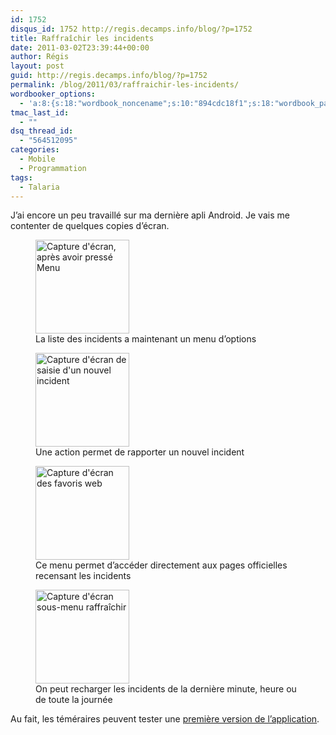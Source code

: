 ```yaml
---
id: 1752
disqus_id: 1752 http://regis.decamps.info/blog/?p=1752
title: Raffraîchir les incidents
date: 2011-03-02T23:39:44+00:00
author: Régis
layout: post
guid: http://regis.decamps.info/blog/?p=1752
permalink: /blog/2011/03/raffraichir-les-incidents/
wordbooker_options:
  - 'a:8:{s:18:"wordbook_noncename";s:10:"894cdc18f1";s:18:"wordbook_page_post";s:4:"-100";s:18:"wordbook_orandpage";s:1:"2";s:23:"wordbook_default_author";s:1:"1";s:23:"wordbook_extract_length";s:3:"256";s:19:"wordbook_actionlink";s:3:"300";s:18:"wordbook_attribute";s:0:"";s:29:"wordbooker_status_update_text";s:33:"New blog post :  %title% - %link%";}'
tmac_last_id:
  - ""
dsq_thread_id:
  - "564512095"
categories:
  - Mobile
  - Programmation
tags:
  - Talaria
---
```

J’ai encore un peu travaillé sur ma dernière apli Android. Je vais me contenter de quelques copies d’écran.

<div id='gallery-1' class='gallery galleryid-1752 gallery-columns-3 gallery-size-thumbnail'>
  <figure class='gallery-item'> 
  
  <div class='gallery-icon portrait'>
    <a href='http://regis.decamps.info/blog/2011/03/raffraichir-les-incidents/device1-3/'><img width="150" height="150" src="http://regis.decamps.info/blog/wp-content/uploads/2011/03/device1-150x150.png" class="attachment-thumbnail size-thumbnail" alt="Capture d&#039;écran, après avoir pressé Menu" aria-describedby="gallery-1-1753" /></a>
  </div><figcaption class='wp-caption-text gallery-caption' id='gallery-1-1753'> La liste des incidents a maintenant un menu d’options </figcaption></figure><figure class='gallery-item'> 
  
  <div class='gallery-icon portrait'>
    <a href='http://regis.decamps.info/blog/2011/03/raffraichir-les-incidents/device3-2/'><img width="150" height="150" src="http://regis.decamps.info/blog/wp-content/uploads/2011/03/device3-150x150.png" class="attachment-thumbnail size-thumbnail" alt="Capture d&#039;écran de saisie d&#039;un nouvel incident" aria-describedby="gallery-1-1756" /></a>
  </div><figcaption class='wp-caption-text gallery-caption' id='gallery-1-1756'> Une action permet de rapporter un nouvel incident </figcaption></figure><figure class='gallery-item'> 
  
  <div class='gallery-icon portrait'>
    <a href='http://regis.decamps.info/blog/2011/03/raffraichir-les-incidents/device5/'><img width="150" height="150" src="http://regis.decamps.info/blog/wp-content/uploads/2011/03/device5-150x150.png" class="attachment-thumbnail size-thumbnail" alt="Capture d&#039;écran des favoris web" aria-describedby="gallery-1-1757" /></a>
  </div><figcaption class='wp-caption-text gallery-caption' id='gallery-1-1757'> Ce menu permet d’accéder directement aux pages officielles recensant les incidents </figcaption></figure><figure class='gallery-item'> 
  
  <div class='gallery-icon portrait'>
    <a href='http://regis.decamps.info/blog/2011/03/raffraichir-les-incidents/device2-3/'><img width="150" height="150" src="http://regis.decamps.info/blog/wp-content/uploads/2011/03/device2-150x150.png" class="attachment-thumbnail size-thumbnail" alt="Capture d&#039;écran sous-menu raffraîchir" aria-describedby="gallery-1-1758" /></a>
  </div><figcaption class='wp-caption-text gallery-caption' id='gallery-1-1758'> On peut recharger les incidents de la dernière minute, heure ou de toute la journée </figcaption></figure>
</div>

Au fait, les téméraires peuvent tester une [première version de l’application](http://regis.decamps.info/blog/projects/incidents-transports/).
